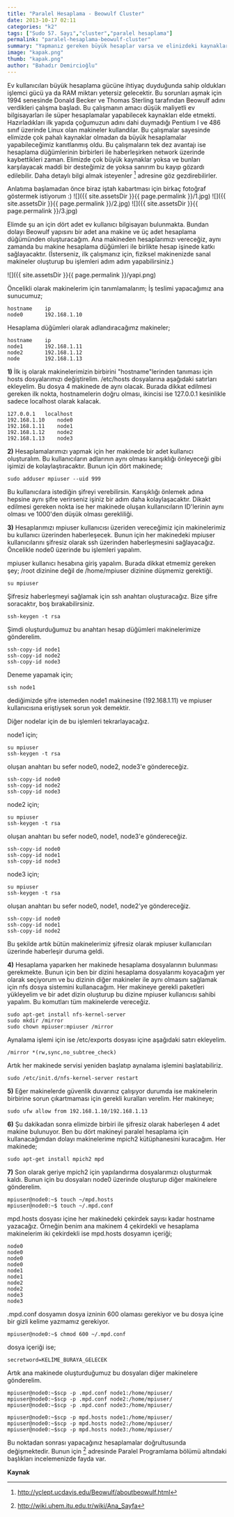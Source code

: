 ```yaml
---
title: "Paralel Hesaplama - Beowulf Cluster"
date: 2013-10-17 02:11
categories: "k2"
tags: ["Sudo 57. Sayı","cluster","paralel hesaplama"]
permalink: "paralel-hesaplama-beowulf-cluster"
summary: "Yapmanız gereken büyük hesaplar varsa ve elinizdeki kaynaklar buna yeterli gelmiyorsa Beowulf Cluster yapısı tam da aradığınız şeydir. Başlangıç olarak, ihtiyacınızı karşılamak için bu kaynak size yetecektir."
image: "kapak.png"
thumb: "kapak.png"
author: "Bahadır Demircioğlu"
---
```


Ev kullanıcıları büyük hesaplama gücüne ihtiyaç duyduğunda sahip oldukları işlemci gücü ya da RAM miktarı yetersiz gelecektir. Bu sorunları aşmak için 1994 senesinde Donald Becker ve Thomas Sterling tarafından Beowulf adını verdikleri çalışma başladı. Bu çalışmanın amacı düşük maliyetli ev bilgisayarları ile süper hesaplamalar yapabilecek kaynakları elde etmekti. Hazırladıkları ilk yapıda çoğumuzun adını dahi duymadığı Pentium I ve 486 sınıf üzerinde Linux olan makineler kullandılar. Bu çalışmalar sayesinde elimizde çok pahalı kaynaklar olmadan da büyük hesaplamalar yapabileceğimiz kanıtlanmış oldu. Bu çalışmaların tek dez avantajı ise hesaplama düğümlerinin birbirleri ile haberleşirken network üzerinde kaybettikleri zaman. Elimizde çok büyük kaynaklar yoksa ve bunları karşılayacak maddi bir desteğimiz de yoksa sanırım bu kayıp gözardı edilebilir. Daha detaylı bilgi almak isteyenler [^1] adresine göz gezdirebilirler.

Anlatıma başlamadan önce biraz iştah kabartması için birkaç fotoğraf göstermek istiyorum :)
![]({{ site.assetsDir }}{{ page.permalink }}/1.jpg)
![]({{ site.assetsDir }}{{ page.permalink }}/2.jpg)
![]({{ site.assetsDir }}{{ page.permalink }}/3.jpg)

Elimde şu an için dört adet ev kullanıcı bilgisayarı bulunmakta. Bundan dolayı Beowulf yapısını bir adet
ana makine ve üç adet hesaplama düğümünden oluşturacağım. Ana makineden hesaplarımızı vereceğiz, aynı zamanda bu makine hesaplama düğümleri ile birlikte hesap işinede katkı sağlayacaktır. (İsterseniz, ilk çalışmanız için, fiziksel makinenizde sanal makineler oluşturup bu işlemleri adım adım yapabilirsiniz.)

![]({{ site.assetsDir }}{{ page.permalink }}/yapi.png)


Öncelikli olarak makinelerim için tanımlamalarım;
İş teslimi yapacağımız ana sunucumuz;

```
hostname	ip
node0		192.168.1.10
```

Hesaplama düğümleri olarak adlandıracağımz makineler;

```
hostname	ip
node1		192.168.1.11
node2		192.168.1.12
node		192.168.1.13
```

**1)** İlk iş olarak makinelerimizin birbirini "hostname"lerinden tanıması için hosts dosyalarımızı değiştirelim.
/etc/hosts dosyalarına aşağıdaki satırları ekleyelim. Bu dosya 4 makinede de aynı olacak. Burada dikkat edilmesi gereken ilk nokta, hostnamelerin doğru olması, ikincisi ise 127.0.0.1 kesinlikle sadece localhost olarak kalacak.

```
127.0.0.1	localhost
192.168.1.10	node0
192.168.1.11	node1
192.168.1.12	node2
192.168.1.13	node3
```

**2)** Hesaplamalarımızı yapmak için her makinede bir adet kullanıcı oluşturalım. Bu kullanıcıların adlarının
aynı olması karışıklığı önleyeceği gibi işimizi de kolaylaştıracaktır. Bunun için dört makinede;

```
sudo adduser mpiuser --uid 999
```

Bu kullanıcılara istediğin şifreyi verebilirsin. Karışıklığı önlemek adına hepsine aynı şifre verirseniz işiniz bir adım daha kolaylaşacaktır. Dikakt edilmesi gereken nokta ise her makinede oluşan kullanıcıların ID'lerinin aynı olması ve 1000'den düşük olması gerekliliği.

**3)** Hesaplarımızı mpiuser kullanıcısı üzeriden vereceğimiz için makinelerimiz bu kullanıcı üzerinden haberleşecek. Bunun için her makinedeki mpiuser kullanıcılarını şifresiz olarak ssh üzerinden haberleşmesini sağlayacağız. Öncelikle node0 üzerinde bu işlemleri yapalım.

mpiuser kullanıcı hesabına giriş yapalım. Burada dikkat etmemiz gereken şey; /root dizinine değil de /home/mpiuser dizinine düşmemiz gerektiği.

```
su mpiuser
```

Şifresiz haberleşmeyi sağlamak için ssh anahtarı oluşturacağız. Bize şifre soracaktır, boş bırakabilirsiniz.

```
ssh-keygen -t rsa
```

Şimdi oluşturduğumuz bu anahtarı hesap düğümleri makinelerimize gönderelim.

```
ssh-copy-id node1
ssh-copy-id node2
ssh-copy-id node3
```

Deneme yapamak için;

```
ssh node1
```

dediğimizde şifre istemeden node1 makinesine (192.168.1.11) ve mpiuser kullanıcısına eriştiysek sorun yok demektir.

Diğer nodelar için de bu işlemleri tekrarlayacağız.

node1 için;

```
su mpiuser
ssh-keygen -t rsa
```

oluşan anahtarı bu sefer node0, node2, node3'e göndereceğiz.

```
ssh-copy-id node0
ssh-copy-id node2
ssh-copy-id node3
```

node2 için;

```
su mpiuser
ssh-keygen -t rsa
```

oluşan anahtarı bu sefer node0, node1, node3'e göndereceğiz.

```
ssh-copy-id node0
ssh-copy-id node1
ssh-copy-id node3
```

node3 için;

```
su mpiuser
ssh-keygen -t rsa
```

oluşan anahtarı bu sefer node0, node1, node2'ye göndereceğiz.

```
ssh-copy-id node0
ssh-copy-id node1
ssh-copy-id node2
```  

Bu şekilde artık bütün makinelerimiz şifresiz olarak mpiuser kullanıcıları üzerinde haberleşir duruma geldi.


**4)** Hesaplama yaparken her makinede hesaplama dosyalarının bulunması gerekmekte. Bunun için ben bir dizini hesaplama dosyalarımı koyacağım yer olarak seçiyorum ve bu dizinin diğer makineler ile aynı olmasını sağlamak için nfs dosya sistemini kullanacağım. Her makineye gerekli paketleri yükleyelim ve bir adet dizin oluşturup bu dizine mpiuser kullanıcısı sahibi yapalım. Bu komutları tüm makinelerde vereceğiz.

```
sudo apt-get install nfs-kernel-server
sudo mkdir /mirror
sudo chown mpiuser:mpiuser /mirror
```

Aynalama işlemi için ise /etc/exports dosyası içine aşağıdaki satırı ekleyelim.

```
/mirror *(rw,sync,no_subtree_check)
```

Artık her makinede servisi yeniden başlatıp aynalama işlemini başlatabiliriz.

```
sudo /etc/init.d/nfs-kernel-server restart
```

**5)** Eğer makinelerde güvenlik duvarınız çalışıyor durumda ise makinelerin birbirine sorun çıkartmaması için
gerekli kuralları verelim. Her makineye;

```
sudo ufw allow from 192.168.1.10/192.168.1.13
```

**6)** Şu dakikadan sonra elimizde birbiri ile şifresiz olarak haberleşen 4 adet makine bulunuyor. Ben bu dört
makineyi paralel hesaplama için kullanacağımdan dolayı makinelerime mpich2 kütüphanesini kuracağım. Her makinede;

```
sudo apt-get install mpich2 mpd
```

**7)** Son olarak geriye mpich2 için yapılandırma dosyalarımızı oluşturmak kaldı. Bunun için bu dosyaları node0 üzerinde oluşturup diğer makinelere gönderelim.

```
mpiuser@node0:~$ touch ~/mpd.hosts
mpiuser@node0:~$ touch ~/.mpd.conf
```

mpd.hosts dosyası içine her makinedeki çekirdek sayısı kadar hostname yazacağız. Örneğin benim ana makinem 4 çekirdekli ve hesaplama makinelerim iki çekirdekli ise mpd.hosts dosyamın içeriği;

```
node0
node0
node0
node0
node1
node1
node2
node2
node3
node3
```

.mpd.conf dosyamın dosya izninin 600 olaması gerekiyor ve bu dosya içine bir gizli kelime yazmamız gerekiyor.

```
mpiuser@node0:~$ chmod 600 ~/.mpd.conf
```  

dosya içeriği ise;

```
secretword=KELİME_BURAYA_GELECEK
```

Artık ana makinede oluşturduğumuz bu dosyaları diğer makinelere gönderelim.

```
mpiuser@node0:~$scp -p .mpd.conf node1:/home/mpiuser/
mpiuser@node0:~$scp -p .mpd.conf node2:/home/mpiuser/
mpiuser@node0:~$scp -p .mpd.conf node3:/home/mpiuser/
```

```  
mpiuser@node0:~$scp -p mpd.hosts node1:/home/mpiuser/
mpiuser@node0:~$scp -p mpd.hosts node2:/home/mpiuser/
mpiuser@node0:~$scp -p mpd.hosts node3:/home/mpiuser/
```

Bu noktadan sonrası yapacağınız hesaplamalar doğrultusunda değişmektedir. Bunun için [^2] adresinde Paralel Programlama bölümü altındaki başlıkları incelemenizde fayda var.

**Kaynak**
[^1]: <http://yclept.ucdavis.edu/Beowulf/aboutbeowulf.html>
[^2]: <http://wiki.uhem.itu.edu.tr/wiki/Ana_Sayfa>
